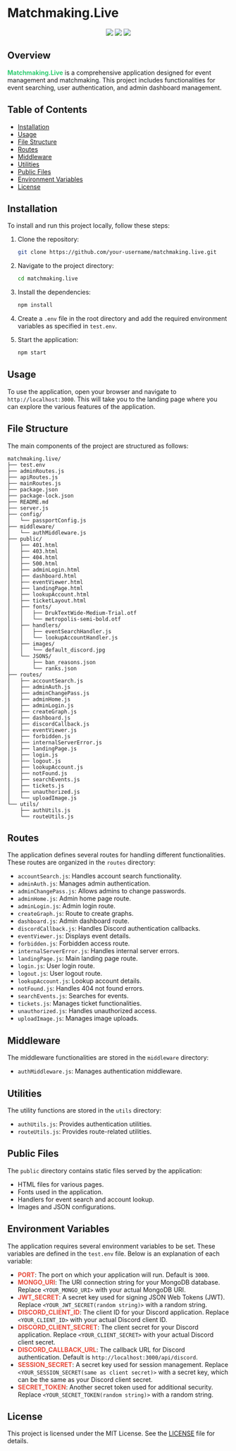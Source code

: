 
# Matchmaking.Live

<p align="center">
  <img src="https://img.shields.io/badge/License-MIT-yellow.svg">
  <img src="https://github.com/your-username/matchmaking.live/workflows/Node.js%20CI/badge.svg">
  <img src="https://img.shields.io/badge/version-1.0.0-blue.svg">
</p>

## Overview
**<span style="color:#2ecc71">Matchmaking.Live</span>** is a comprehensive application designed for event management and matchmaking. This project includes functionalities for event searching, user authentication, and admin dashboard management.

## Table of Contents
- [Installation](#installation)
- [Usage](#usage)
- [File Structure](#file-structure)
- [Routes](#routes)
- [Middleware](#middleware)
- [Utilities](#utilities)
- [Public Files](#public-files)
- [Environment Variables](#environment-variables)
- [License](#license)

## Installation
To install and run this project locally, follow these steps:

1. Clone the repository:
    ```bash
    git clone https://github.com/your-username/matchmaking.live.git
    ```

2. Navigate to the project directory:
    ```bash
    cd matchmaking.live
    ```

3. Install the dependencies:
    ```bash
    npm install
    ```

4. Create a `.env` file in the root directory and add the required environment variables as specified in `test.env`.

5. Start the application:
    ```bash
    npm start
    ```

## Usage
To use the application, open your browser and navigate to `http://localhost:3000`. This will take you to the landing page where you can explore the various features of the application.

## File Structure
The main components of the project are structured as follows:

```plaintext
matchmaking.live/
├── test.env
├── adminRoutes.js
├── apiRoutes.js
├── mainRoutes.js
├── package.json
├── package-lock.json
├── README.md
├── server.js
├── config/
│   └── passportConfig.js
├── middleware/
│   └── authMiddleware.js
├── public/
│   ├── 401.html
│   ├── 403.html
│   ├── 404.html
│   ├── 500.html
│   ├── adminLogin.html
│   ├── dashboard.html
│   ├── eventViewer.html
│   ├── landingPage.html
│   ├── lookupAccount.html
│   ├── ticketLayout.html
│   ├── fonts/
│   │   ├── DrukTextWide-Medium-Trial.otf
│   │   └── metropolis-semi-bold.otf
│   ├── handlers/
│   │   ├── eventSearchHandler.js
│   │   └── lookupAccountHandler.js
│   ├── images/
│   │   └── default_discord.jpg
│   └── JSONS/
│       ├── ban_reasons.json
│       └── ranks.json
├── routes/
│   ├── accountSearch.js
│   ├── adminAuth.js
│   ├── adminChangePass.js
│   ├── adminHome.js
│   ├── adminLogin.js
│   ├── createGraph.js
│   ├── dashboard.js
│   ├── discordCallback.js
│   ├── eventViewer.js
│   ├── forbidden.js
│   ├── internalServerError.js
│   ├── landingPage.js
│   ├── login.js
│   ├── logout.js
│   ├── lookupAccount.js
│   ├── notFound.js
│   ├── searchEvents.js
│   ├── tickets.js
│   ├── unauthorized.js
│   └── uploadImage.js
└── utils/
    ├── authUtils.js
    └── routeUtils.js
```

## Routes
The application defines several routes for handling different functionalities. These routes are organized in the `routes` directory:

- `accountSearch.js`: Handles account search functionality.
- `adminAuth.js`: Manages admin authentication.
- `adminChangePass.js`: Allows admins to change passwords.
- `adminHome.js`: Admin home page route.
- `adminLogin.js`: Admin login route.
- `createGraph.js`: Route to create graphs.
- `dashboard.js`: Admin dashboard route.
- `discordCallback.js`: Handles Discord authentication callbacks.
- `eventViewer.js`: Displays event details.
- `forbidden.js`: Forbidden access route.
- `internalServerError.js`: Handles internal server errors.
- `landingPage.js`: Main landing page route.
- `login.js`: User login route.
- `logout.js`: User logout route.
- `lookupAccount.js`: Lookup account details.
- `notFound.js`: Handles 404 not found errors.
- `searchEvents.js`: Searches for events.
- `tickets.js`: Manages ticket functionalities.
- `unauthorized.js`: Handles unauthorized access.
- `uploadImage.js`: Manages image uploads.

## Middleware
The middleware functionalities are stored in the `middleware` directory:

- `authMiddleware.js`: Manages authentication middleware.

## Utilities
The utility functions are stored in the `utils` directory:

- `authUtils.js`: Provides authentication utilities.
- `routeUtils.js`: Provides route-related utilities.

## Public Files
The `public` directory contains static files served by the application:

- HTML files for various pages.
- Fonts used in the application.
- Handlers for event search and account lookup.
- Images and JSON configurations.

## Environment Variables
The application requires several environment variables to be set. These variables are defined in the `test.env` file. Below is an explanation of each variable:

- **<span style="color:#e74c3c">PORT</span>**: The port on which your application will run. Default is `3000`.
- **<span style="color:#e74c3c">MONGO_URI</span>**: The URI connection string for your MongoDB database. Replace `<YOUR_MONGO_URI>` with your actual MongoDB URI.
- **<span style="color:#e74c3c">JWT_SECRET</span>**: A secret key used for signing JSON Web Tokens (JWT). Replace `<YOUR_JWT_SECRET(random string)>` with a random string.
- **<span style="color:#e74c3c">DISCORD_CLIENT_ID</span>**: The client ID for your Discord application. Replace `<YOUR_CLIENT_ID>` with your actual Discord client ID.
- **<span style="color:#e74c3c">DISCORD_CLIENT_SECRET</span>**: The client secret for your Discord application. Replace `<YOUR_CLIENT_SECRET>` with your actual Discord client secret.
- **<span style="color:#e74c3c">DISCORD_CALLBACK_URL</span>**: The callback URL for Discord authentication. Default is `http://localhost:3000/api/discord`.
- **<span style="color:#e74c3c">SESSION_SECRET</span>**: A secret key used for session management. Replace `<YOUR_SESSION_SECRET(same as client secret)>` with a secret key, which can be the same as your Discord client secret.
- **<span style="color:#e74c3c">SECRET_TOKEN</span>**: Another secret token used for additional security. Replace `<YOUR_SECRET_TOKEN(random string)>` with a random string.

## License
This project is licensed under the MIT License. See the [LICENSE](LICENSE) file for details.

